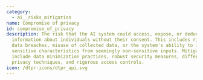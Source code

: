 ```yaml
---
category:
  - ai__risks_mitigation
name: Compromise of privacy
id: compromise_of_privacy
description: The risk that the AI system could access, expose, or deduce private
  information about individuals without their consent. This includes risks of
  data breaches, misuse of collected data, or the system's ability to infer
  sensitive characteristics from seemingly non-sensitive inputs. Mitigations may
  include data minimization practices, robust security measures, differential
  privacy techniques, and rigorous access controls.
icon: /dtpr-icons/dtpr_api.svg
---
```

